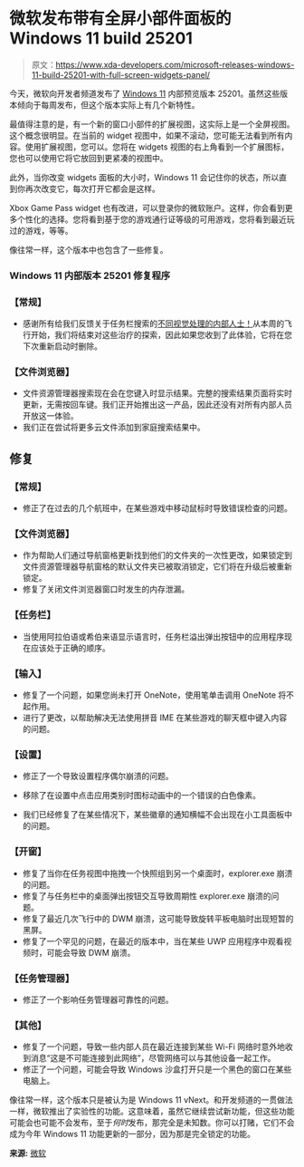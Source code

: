# 微软发布带有全屏小部件面板的 Windows 11 build 25201

> 原文：<https://www.xda-developers.com/microsoft-releases-windows-11-build-25201-with-full-screen-widgets-panel/>

今天，微软向开发者频道发布了 [Windows 11](https://www.xda-developers.com/windows-11/) 内部预览版本 25201。虽然这些版本倾向于每周发布，但这个版本实际上有几个新特性。

最值得注意的是，有一个新的窗口小部件的扩展视图，这实际上是一个全屏视图。这个概念很明显。在当前的 widget 视图中，如果不滚动，您可能无法看到所有内容。使用扩展视图，您可以。您将在 widgets 视图的右上角看到一个扩展图标，您也可以使用它将它放回到更紧凑的视图中。

此外，当你改变 widgets 面板的大小时，Windows 11 会记住你的状态，所以直到你再次改变它，每次打开它都会是这样。

Xbox Game Pass widget 也有改进，可以登录你的微软账户。这样，你会看到更多个性化的选择。您将看到基于您的游戏通行证等级的可用游戏，您将看到最近玩过的游戏，等等。

像往常一样，这个版本中也包含了一些修复。

### Windows 11 内部版本 25201 修复程序

### **【常规】**

*   感谢所有给我们反馈关于任务栏搜索的[不同视觉处理的内部人士！](https://blogs.windows.com/windows-insider/2022/07/13/announcing-windows-11-insider-preview-build-25158/)从本周的飞行开始，我们将结束对这些治疗的探索，因此如果您收到了此体验，它将在您下次重新启动时删除。

### **【文件浏览器】**

*   文件资源管理器搜索现在会在您键入时显示结果。完整的搜索结果页面将实时更新，无需按回车键。我们正开始推出这一产品，因此还没有对所有内部人员开放这一体验。
*   我们正在尝试将更多云文件添加到家庭搜索结果中。

## **修复**

### **【常规】**

*   修正了在过去的几个航班中，在某些游戏中移动鼠标时导致错误检查的问题。

### **【文件浏览器】**

*   作为帮助人们通过导航窗格更新找到他们的文件夹的一次性更改，如果锁定到文件资源管理器导航窗格的默认文件夹已被取消锁定，它们将在升级后被重新锁定。
*   修复了关闭文件浏览器窗口时发生的内存泄漏。

### **【任务栏】**

*   当使用阿拉伯语或希伯来语显示语言时，任务栏溢出弹出按钮中的应用程序现在应该处于正确的顺序。

### **【输入】**

*   修复了一个问题，如果您尚未打开 OneNote，使用笔单击调用 OneNote 将不起作用。
*   进行了更改，以帮助解决无法使用拼音 IME 在某些游戏的聊天框中键入内容的问题。

### **【设置】**

*   修正了一个导致设置程序偶尔崩溃的问题。
*   移除了在设置中点击应用类别时图标动画中的一个错误的白色像素。

*   我们已经修复了在某些情况下，某些徽章的通知横幅不会出现在小工具面板中的问题。

### **【开窗】**

*   修复了当你在任务视图中拖拽一个快照组到另一个桌面时，explorer.exe 崩溃的问题。
*   修复了与任务栏中的桌面弹出按钮交互导致周期性 explorer.exe 崩溃的问题。
*   修复了最近几次飞行中的 DWM 崩溃，这可能导致旋转平板电脑时出现短暂的黑屏。
*   修复了一个罕见的问题，在最近的版本中，当在某些 UWP 应用程序中观看视频时，可能会导致 DWM 崩溃。

### **【任务管理器】**

*   修正了一个影响任务管理器可靠性的问题。

### **【其他】**

*   修复了一个问题，导致一些内部人员在最近连接到某些 Wi-Fi 网络时意外地收到消息“这是不可能连接到此网络”，尽管网络可以与其他设备一起工作。
*   修正了一个问题，可能会导致 Windows 沙盒打开只是一个黑色的窗口在某些电脑上。

像往常一样，这个版本只是被认为是 Windows 11 vNext。和开发频道的一贯做法一样，微软推出了实验性的功能。这意味着，虽然它继续尝试新功能，但这些功能可能会也可能不会发布，至于*何时*发布，那完全是未知数。你可以打赌，它们不会成为今年 Windows 11 功能更新的一部分，因为那是完全锁定的功能。

**来源:** [微软](https://blogs.windows.com/windows-insider/2022/09/14/announcing-windows-11-insider-preview-build-25201/)